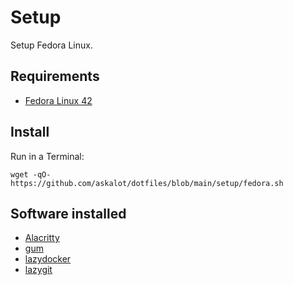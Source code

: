 # Setup

Setup Fedora Linux.

## Requirements

- [Fedora Linux 42](https://fedoraproject.org/workstation/download)

## Install

Run in a Terminal:
```
wget -qO- https://github.com/askalot/dotfiles/blob/main/setup/fedora.sh
```

## Software installed

- [Alacritty](https://alacritty.org)
- [gum](https://github.com/charmbracelet/gum)
- [lazydocker](https://github.com/jesseduffield/lazydocker)
- [lazygit](https://github.com/jesseduffield/lazygit)
